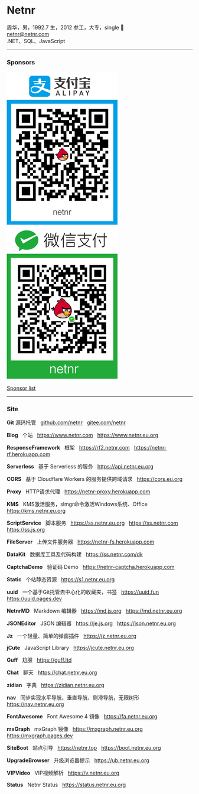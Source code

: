 # Netnr
周华，男，1992.7 生，2012 参工，大专，single 🤣  
netnr@netnr.com  
.NET、SQL、JavaScript

---

### Sponsors
<img src="static/donate/alipay.jpg" alt="支付宝" title="支付宝" width="300" />
<img src="static/donate/wechat.jpg" alt="微信" title="微信" width="300" />

[Sponsor list](SPONSORS.md)

---

### Site
**Git** 源码托管
&nbsp; [github.com/netnr](https://github.com/netnr) 
&nbsp; [gitee.com/netnr](https://gitee.com/netnr)

**Blog**
&nbsp; 个站
&nbsp; https://www.netnr.com
&nbsp; https://www.netnr.eu.org

**ResponseFramework**
&nbsp; 框架
&nbsp; https://rf2.netnr.com
&nbsp; https://netnr-rf.herokuapp.com

**Serverless**
&nbsp; 基于 Serverless 的服务
&nbsp; https://api.netnr.eu.org

**CORS**
&nbsp; 基于 Cloudflare Workers 的服务提供跨域请求
&nbsp; https://cors.eu.org

**Proxy**
&nbsp; HTTP请求代理
&nbsp; https://netnr-proxy.herokuapp.com

**KMS**
&nbsp; KMS激活服务，slmgr命令激活Windows系统、Office
&nbsp; https://kms.netnr.eu.org

**ScriptService**
&nbsp; 脚本服务
&nbsp; https://ss.netnr.eu.org
&nbsp; https://ss.netnr.com
&nbsp; https://ss.js.org

**FileServer**
&nbsp; 上传文件服务器
&nbsp; https://netnr-fs.herokuapp.com

**DataKit**
&nbsp; 数据库工具及代码构建
&nbsp; https://ss.netnr.com/dk

**CaptchaDemo**
&nbsp; 验证码 Demo
&nbsp; https://netnr-captcha.herokuapp.com

**Static**
&nbsp; 个站静态资源
&nbsp; https://s1.netnr.eu.org

**uuid**
&nbsp; 一个基于Git托管去中心化的收藏夹，书签
&nbsp; https://uuid.fun
&nbsp; https://uuid.pages.dev

**NetnrMD**
&nbsp; Markdown 编辑器
&nbsp; https://md.js.org
&nbsp; https://md.netnr.eu.org

**JSONEditor**
&nbsp; JSON 编辑器
&nbsp; https://je.js.org
&nbsp; https://json.netnr.eu.org

**Jz**
&nbsp; 一个轻量、简单的弹窗插件
&nbsp; https://jz.netnr.eu.org

**jCute**
&nbsp; JavaScript Library
&nbsp; https://jcute.netnr.eu.org

**Guff**
&nbsp; 尬服
&nbsp; https://guff.ltd

**Chat**
&nbsp; 聊天
&nbsp; https://chat.netnr.eu.org

**zidian**
&nbsp; 字典
&nbsp; https://zidian.netnr.eu.org

**nav**
&nbsp; 同步实现水平导航、垂直导航、侧滑导航，无限树形
&nbsp; https://nav.netnr.eu.org

**FontAwesome**
&nbsp; Font Awesome 4 镜像
&nbsp; https://fa.netnr.eu.org

**mxGraph**
&nbsp; mxGraph 镜像
&nbsp; https://mxgraph.netnr.eu.org
&nbsp; https://mxgraph.pages.dev

**SiteBoot**
&nbsp; 站点引导
&nbsp; https://netnr.top
&nbsp; https://boot.netnr.eu.org

**UpgradeBrowser**
&nbsp; 升级浏览器提示
&nbsp; https://ub.netnr.eu.org

**VIPVideo**
&nbsp; VIP视频解析
&nbsp; https://v.netnr.eu.org

**Status**
&nbsp; Netnr Status
&nbsp; https://status.netnr.eu.org